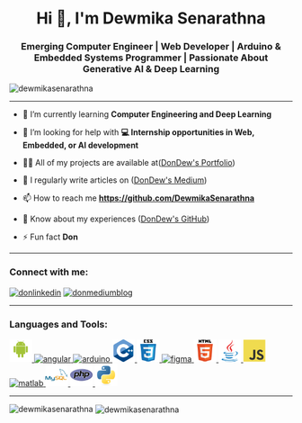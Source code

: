 <h1 align="center">Hi 👋, I'm Dewmika Senarathna</h1>
<h3 align="center">Emerging Computer Engineer | Web Developer | Arduino & Embedded Systems Programmer | Passionate About Generative AI & Deep Learning</h3>

<p align="left"> <img src="https://komarev.com/ghpvc/?username=dewmikasenarathna&label=Profile%20views&color=0e75b6&style=flat" alt="dewmikasenarathna" /> </p>

---

- 🌱 I’m currently learning **Computer Engineering and Deep Learning**

- 🤝 I’m looking for help with **💻 Internship opportunities in Web, Embedded, or AI development**

- 👨‍💻 All of my projects are available at([DonDew's Portfolio](https://dewmikasenarathna.github.io/Don_Dew-s_Personal_Website/))

- 📝 I regularly write articles on ([DonDew's Medium](https://medium.com/@dewmikasenarathna2022))

- 📫 How to reach me **https://github.com/DewmikaSenarathna**

- 📄 Know about my experiences ([DonDew's GitHub](https://github.com/DewmikaSenarathna))

- ⚡ Fun fact **Don**

---

<h3 align="left">Connect with me:</h3>
<p align="left">
<a href="www.linkedin.com/in/dewmika-senarathna" target="blank"><img align="center" src="https://raw.githubusercontent.com/rahuldkjain/github-profile-readme-generator/master/src/images/icons/Social/linked-in-alt.svg" alt="donlinkedin" height="30" width="40" /></a>
<a href="https://medium.com/@dewmikasenarathna2022" target="blank"><img align="center" src="https://raw.githubusercontent.com/rahuldkjain/github-profile-readme-generator/master/src/images/icons/Social/medium.svg" alt="donmediumblog" height="30" width="40" /></a>
</p>

---

<h3 align="left">Languages and Tools:</h3>
<p align="left"> <a href="https://developer.android.com" target="_blank" rel="noreferrer"> <img src="https://raw.githubusercontent.com/devicons/devicon/master/icons/android/android-original-wordmark.svg" alt="android" width="40" height="40"/> </a> <a href="https://angular.io" target="_blank" rel="noreferrer"> <img src="https://angular.io/assets/images/logos/angular/angular.svg" alt="angular" width="40" height="40"/> </a> <a href="https://www.arduino.cc/" target="_blank" rel="noreferrer"> <img src="https://cdn.worldvectorlogo.com/logos/arduino-1.svg" alt="arduino" width="40" height="40"/> </a> <a href="https://www.w3schools.com/cpp/" target="_blank" rel="noreferrer"> <img src="https://raw.githubusercontent.com/devicons/devicon/master/icons/cplusplus/cplusplus-original.svg" alt="cplusplus" width="40" height="40"/> </a> <a href="https://www.w3schools.com/css/" target="_blank" rel="noreferrer"> <img src="https://raw.githubusercontent.com/devicons/devicon/master/icons/css3/css3-original-wordmark.svg" alt="css3" width="40" height="40"/> </a> <a href="https://www.figma.com/" target="_blank" rel="noreferrer"> <img src="https://www.vectorlogo.zone/logos/figma/figma-icon.svg" alt="figma" width="40" height="40"/> </a> <a href="https://www.w3.org/html/" target="_blank" rel="noreferrer"> <img src="https://raw.githubusercontent.com/devicons/devicon/master/icons/html5/html5-original-wordmark.svg" alt="html5" width="40" height="40"/> </a> <a href="https://www.java.com" target="_blank" rel="noreferrer"> <img src="https://raw.githubusercontent.com/devicons/devicon/master/icons/java/java-original.svg" alt="java" width="40" height="40"/> </a> <a href="https://developer.mozilla.org/en-US/docs/Web/JavaScript" target="_blank" rel="noreferrer"> <img src="https://raw.githubusercontent.com/devicons/devicon/master/icons/javascript/javascript-original.svg" alt="javascript" width="40" height="40"/> </a> <a href="https://www.mathworks.com/" target="_blank" rel="noreferrer"> <img src="https://upload.wikimedia.org/wikipedia/commons/2/21/Matlab_Logo.png" alt="matlab" width="40" height="40"/> </a> <a href="https://www.mysql.com/" target="_blank" rel="noreferrer"> <img src="https://raw.githubusercontent.com/devicons/devicon/master/icons/mysql/mysql-original-wordmark.svg" alt="mysql" width="40" height="40"/> </a> <a href="https://www.php.net" target="_blank" rel="noreferrer"> <img src="https://raw.githubusercontent.com/devicons/devicon/master/icons/php/php-original.svg" alt="php" width="40" height="40"/> </a> <a href="https://www.python.org" target="_blank" rel="noreferrer"> <img src="https://raw.githubusercontent.com/devicons/devicon/master/icons/python/python-original.svg" alt="python" width="40" height="40"/> </a> </p>

---

<p><img align="left" src="https://github-readme-stats.vercel.app/api/top-langs?username=dewmikasenarathna&show_icons=true&locale=en&layout=compact" alt="dewmikasenarathna" /></p>

<p>&nbsp;<img align="center" src="https://github-readme-stats.vercel.app/api?username=dewmikasenarathna&show_icons=true&locale=en" alt="dewmikasenarathna" /></p>

